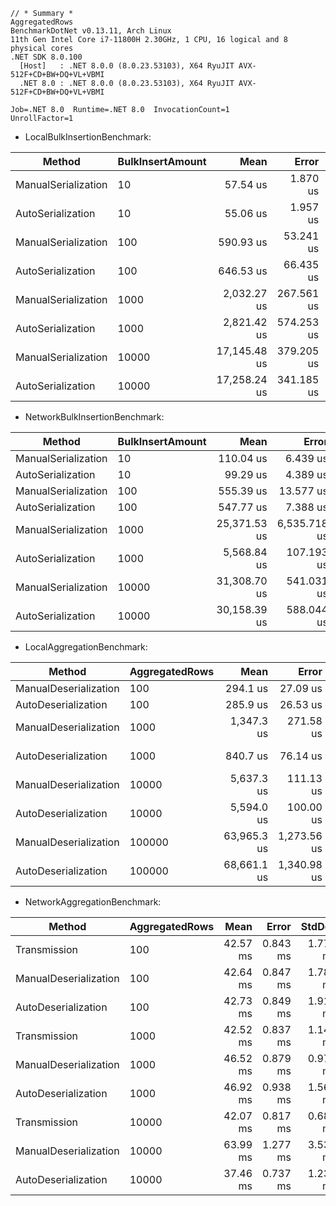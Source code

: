 ```
// * Summary *
AggregatedRows
BenchmarkDotNet v0.13.11, Arch Linux
11th Gen Intel Core i7-11800H 2.30GHz, 1 CPU, 16 logical and 8 physical cores
.NET SDK 8.0.100
  [Host]   : .NET 8.0.0 (8.0.23.53103), X64 RyuJIT AVX-512F+CD+BW+DQ+VL+VBMI
  .NET 8.0 : .NET 8.0.0 (8.0.23.53103), X64 RyuJIT AVX-512F+CD+BW+DQ+VL+VBMI

Job=.NET 8.0  Runtime=.NET 8.0  InvocationCount=1  
UnrollFactor=1 
```

- LocalBulkInsertionBenchmark:

| Method              | BulkInsertAmount | Mean         | Error      | StdDev       | Median       |
|-------------------- |----------------- |-------------:|-----------:|-------------:|-------------:|
| ManualSerialization | 10               |     57.54 us |   1.870 us |     5.276 us |     56.90 us |
| AutoSerialization   | 10               |     55.06 us |   1.957 us |     5.551 us |     53.60 us |
| ManualSerialization | 100              |    590.93 us |  53.241 us |   155.307 us |    532.12 us |
| AutoSerialization   | 100              |    646.53 us |  66.435 us |   191.680 us |    563.19 us |
| ManualSerialization | 1000             |  2,032.27 us | 267.561 us |   718.785 us |  1,736.04 us |
| AutoSerialization   | 1000             |  2,821.42 us | 574.253 us | 1,684.184 us |  1,848.76 us |
| ManualSerialization | 10000            | 17,145.48 us | 379.205 us | 1,100.143 us | 17,236.74 us |
| AutoSerialization   | 10000            | 17,258.24 us | 341.185 us |   783.930 us | 17,414.99 us |

- NetworkBulkInsertionBenchmark:

| Method              | BulkInsertAmount | Mean         | Error        | StdDev        | Median       |
|-------------------- |----------------- |-------------:|-------------:|--------------:|-------------:|
| ManualSerialization | 10               |    110.04 us |     6.439 us |     18.577 us |    107.91 us |
| AutoSerialization   | 10               |     99.29 us |     4.389 us |     12.234 us |     95.04 us |
| ManualSerialization | 100              |    555.39 us |    13.577 us |     38.955 us |    540.79 us |
| AutoSerialization   | 100              |    547.77 us |     7.388 us |      6.910 us |    546.47 us |
| ManualSerialization | 1000             | 25,371.53 us | 6,535.718 us | 19,270.711 us | 40,765.60 us |
| AutoSerialization   | 1000             |  5,568.84 us |   107.193 us |    153.733 us |  5,563.28 us |
| ManualSerialization | 10000            | 31,308.70 us |   541.031 us |    451.785 us | 31,211.32 us |
| AutoSerialization   | 10000            | 30,158.39 us |   588.044 us |  1,075.272 us | 30,186.17 us |


- LocalAggregationBenchmark:

| Method                | AggregatedRows | Mean        | Error       | StdDev      | Median      |
|---------------------- |--------------- |------------:|------------:|------------:|------------:|
| ManualDeserialization | 100            |    294.1 us |    27.09 us |    79.46 us |    281.3 us |
| AutoDeserialization   | 100            |    285.9 us |    26.53 us |    77.82 us |    281.8 us |
| ManualDeserialization | 1000           |  1,347.3 us |   271.58 us |   800.75 us |    798.2 us |
| AutoDeserialization   | 1000           |    840.7 us |    76.14 us |   207.14 us |    751.2 us |
| ManualDeserialization | 10000          |  5,637.3 us |   111.13 us |   185.68 us |  5,631.5 us |
| AutoDeserialization   | 10000          |  5,594.0 us |   100.00 us |    83.50 us |  5,602.2 us |
| ManualDeserialization | 100000         | 63,965.3 us | 1,273.56 us | 1,826.50 us | 63,484.1 us |
| AutoDeserialization   | 100000         | 68,661.1 us | 1,340.98 us | 1,490.50 us | 68,491.8 us |


- NetworkAggregationBenchmark:

| Method                | AggregatedRows | Mean     | Error    | StdDev   | Median   |
|---------------------- |--------------- |---------:|---------:|---------:|---------:|
| Transmission          | 100            | 42.57 ms | 0.843 ms | 1.778 ms | 41.52 ms |
| ManualDeserialization | 100            | 42.64 ms | 0.847 ms | 1.786 ms | 41.48 ms |
| AutoDeserialization   | 100            | 42.73 ms | 0.849 ms | 1.917 ms | 42.18 ms |
| Transmission          | 1000           | 42.52 ms | 0.837 ms | 1.145 ms | 42.94 ms |
| ManualDeserialization | 1000           | 46.52 ms | 0.879 ms | 0.977 ms | 46.22 ms |
| AutoDeserialization   | 1000           | 46.92 ms | 0.938 ms | 1.567 ms | 46.41 ms |
| Transmission          | 10000          | 42.07 ms | 0.817 ms | 0.683 ms | 42.42 ms |
| ManualDeserialization | 10000          | 63.99 ms | 1.277 ms | 3.539 ms | 63.66 ms |
| AutoDeserialization   | 10000          | 37.46 ms | 0.737 ms | 1.231 ms | 37.07 ms |
